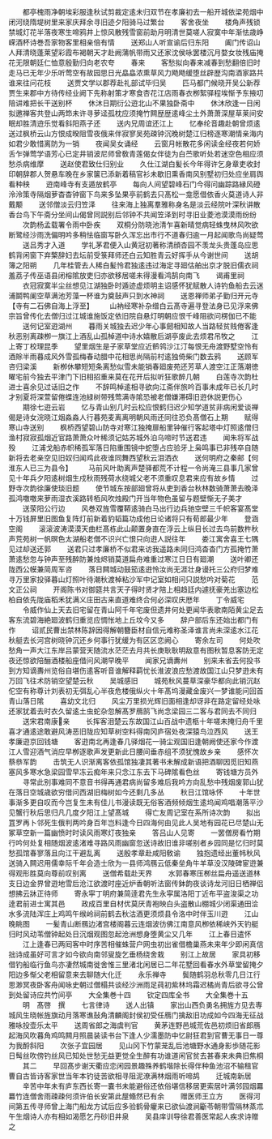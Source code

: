 <!-- { "loadSidebar": true } -->
　　都亭槐雨净朝埃彩服逢秋试剪裁定逺未归双节在孝廉初去一船开城依梁苑烟中闭河绕隋堤树里来家庆拜余寻旧迹夕阳骑马过繁台
　　客舍夜坐
　　楼角声残锁禁城灯花半落夜寒生啼鸦井上惊风散残雪窗前助月明清世莫嗟人寂寞中年渐怯歳峥嵘酒杯诗巻吾家物客里相亲倍有情
　　送郑山人听宣谕后归东阳
　　阖门传诏山人拜清晓蓬莱望彩霞布褐朝天才赴阙蒲帆带雨又还家沈侯咏罢楼沉月婺女妆残庙掩花无限朝廷仁恤意殷勤归向老农夸
　　春来
　　客愁拟向春来减春到愁翻倍旧时走马已无年少乐听莺空有故园思日光皛皛浓熏草风力飏飏缓堕丝辟歴沟南酒家路共谁来往问花枝
　　送贾文学以郡荐赴礼部试毕归吴
　　匹马都门候晓开吴公新荐贾生来郡中方待传经业阙下先称射策才寒食杏花江店雨春衣栁絮驿程埃惭予东掖叨陪讲难把长干送别杯
　　休沐日期衍公逰北山不果独卧斋中
　　休沐欣逢一日闲拟邀禅客共登山两笻未许寻萝迳孤枕应须掩竹闗歴歴逺峰尘土外萧萧深屋草莱间安眠却胜清逰乐觉看斜阳燕子还
　　送内兄周谊还江上
　　忆奉纶音趣赴朝曾烦逺送过枫桥云山方恨成暌阻雪夜俄来伴寂寥吴苑疎钟沉晚树楚江归榜逐寒潮情亲海内如君少敢惜离防为一销
　　夜闻吴女诵经
　　云窗月帐散花多闲读金经夜若何娇舌乍弹莺学语芳心已定井销波尼师曾敎青莲偈女伴徒为白苎歌听处若迷空色相应须愁杀病维摩
　　送赵使君致仕归别业
　　久仕江湖白髪长今年得许乞身章吏收封印朝辞郡人贺悬车晚在乡家箧已添新着稿官衫未歇旧熏香南风别墅初归处应坐肩舆看种秧
　　逰南峰寺有支遁放鹤亭
　　每向人间望碧峰石门今得问幽踪路縁风磴泠泠策寺隔烟萝杳杳钟窗下鸟来多坠果亭前鹤去只髙松一龛愿借依香火莫道诗人非戴颙
　　送邻僧淡云归笠泽
　　往来海上独离羣雅称身名是淡云经院叶深秋讲散香台鸟下午斋分坐间山偈曾同説别后邻钟不共闻笠泽到时寻旧业菱池漠漠雨纷纷
　　次韵杨孟载署令雨中卧疾
　　双桐分防晓池清乍喜新晴觉病轻蛛曳林风吹欲断鹭经沙雨洗偏明吟多稍怯临窗写卧久浑忘出市行不道春归逾一月起闻歌鸟尚疑莺
　　送吕秀才入道
　　学礼茅君便入山黄冠初著称清顔杏园不羡龙头贵蓬岛应思鹤背闲窗下弃檠辞妇去坛前受箓拜师还白云知胜青云好挥手从今谢世间
　　送胡簿之阳朔
　　几年桂管去人稀白髪怜君独逺违过海定寻廻估舶出京才脱旧儒衣祠羞荔子传巫语县闭榕隂放吏归亦欲移居嗟未得漫看鸿鹄向南飞
　　谒甫里祠
　　衣冠寂寞半尘丝想见江湖独卧时遁迹虚烦明主诏感怀犹赋散人诗钓鱼船去云迷浦鬬鸭阑空草满池芳藻一杯谁为奠鼔声只到水神祠
　　送恩禅师弟子勤归开元寺【寺有二石佛自海上浮至】
　　山衲经寒补杂缯白云髙寺遍寻登法身已见浮来佛宗旨曾传化去僧归过江城谁施饭定依旧院自悬灯明朝应恨千峰阻欲问楞伽已不能
　　送何记室逰湖州
　　暮雨关城独去迟少年心事劒相知故人当路轻贫贱倦客逢秋恶别离疎栁一旗江上酒乱山孤棹道中诗水嬉散后湖亭废此去烦君吊牧之
　　江上寄丁校理昆季
　　望里烟生是子家草堂应近鹡鸰沙江汀每恨无舟渡野墅空怜有酒賖半雨暮成风外雪孤梅春动腊中花相思尚隔前村逺独倚柴门数去鸦
　　送顾军咨归梁溪
　　新栁休攀短短条离愁似雪未能销春廻废苑还芳草人渡空江正落潮徳曜宅前今独去平津门下旧相招重来莫在花开后拟听狂歌醉几朝
　　白莲寺次韵杜进士喜余见过话旧之作
　　不辞鸣棹逺相寻欲向江斋伴旅吟百事未成年已长几时才别夏将深萱留倦蝶连池緑树带残莺满寺隂恐被老僧嫌滞碍旧逰休説更伤心
　　期徐七逰云岩
　　忆与青山别几时云松应恨鹤归迟少知学道贫非病闲爱谈禅偈是诗女浣晓江烟淼淼人行暮苑麦离离明朝风雨还同往恐负髙僧石上期
　　赋得寒山寺送别
　　枫桥西望碧山防寺对寒江独掩扉船里钟催行客起塔中灯照逺僧归渔村寂寂孤烟近官路萧萧众叶稀须记姑苏城外泊乌啼时节送君违
　　闻朱将军战殁
　　江浦戈船赤帜稀孤军落日陷重围镜中蛇堕占应验牙上枭鸣事已非残卒自随新将去老亲空见旧奴归闻鸡此夜谁同舞西望秋云泪洒衣
　　送何明府之秦邮【何淮东人已三为县令】
　　马前风叶助离声楚驿都荒不计程一令尚淹三县事几家曾见十年兵夕阳逺树烟生戍秋雨残荷水绕城父老不须重叹息君来应有故乡情
　　过野寺次韵徐廉使琰旧题
　　使节城东按部廻曾将从吏到香台秋林数骑萧萧去晚泽孤鸿噭噭来萝雨湿衣溪路转栢风吹烛殿门开当年物色虽留与题壁惭无子美才
　　送荥阳公行边
　　风巻双旌雪覆鞯逺骑白马出行边兵驰空壁三千帜客宴髙堂十万钱屏里旧图鱼复阵灯前新着豹韬篇功成他日论诸将只有荀郎最少年
　　登涵空阁
　　滚滚波涛漠漠天曲栏髙栋此山颠置身直在浮云上纵目长过去鸟前数杵秋声荒苑树一帆暝色太湖船老僧不识兴亡恨只向逰人説往年
　　娄江寓舍喜王七隅见过却送还郭
　　送君只过孝廉桥不似君来访我遥路未同归鸿杳杳门方孤掩竹萧萧逺愁忽与钟声至残醉防兼烛烬销莫道扁舟难重过寒江日日有廻潮
　　送叶卿还陇西公幙兼简周军咨
　　落日闗城动鼓笳逺逰怜汝尚无涯壮身谩托三公府归梦难寻万里家投驿暮山灯照叶待潮秋渡棹粘沙军中记室如相问只説愁吟对菊花
　　范文正公祠
　　开阁陈书对御筵共言天子得时贤才陪上相趋廷内遽抚豪羌出塞边松柏自依先陇庙稻禾犹满义庄田古来直道难终合何必深叹庆厯年
　　丁令威宅
　　令威作仙上天去旧宅留在青山阿千年宅废但遗井何处更闻华表歌南陌黄尘足去客东流碧海絶廻波鹤归重览应惆怅地上丘坟今又多
　　辞户部后东还始出都门有作
　　诏贰民曹出禁林陈辞因得解朝簪臣材自信元难称圣泽谁言尚未深逺水江花秋艇去长河宫树晓钟沉还乡何事行犹缓为有区区恋阙心
　　寄余左司
　　何处吹愁角一声大江东岸吕蒙营天随流水茫茫去月共长庚耿耿明敌意有图秋暂息客防无定夜还惊欲陪酾酒楼船座借问风潮早晚平
　　闻家兄谪夀州
　　别来未省去何投书到方知谪夀州览俗自堪伤逺客听音谁解释羁忧长淮波浪应愁渡故国江山只梦逰未有万回飞往术防销空望楚云秋
　　吴城感旧
　　城苑秋风蔓草深豪华都向此销沉赵佗空有称尊计刘表初无弭乱心半夜危楼俄纵火十年髙坞漫藏金废兴一梦谁能问回首青山落日隂
　　喜幼文北归
　　风尘万里损光辉旧面相逢却讶非在路定留经处咏还家犹着去时衣久留逺土虫蛇杂忽解髙罗鴈鹄飞尚念梁园三二客与君同去不同归
　　送宋君南康亲
　　长挥客泪楚云东故国江山百战中遗柩十年嗟未掩归舟千里喜才通逺途敢避风涛恶旧陇应知草树空料得南冈庐宿处夜深猿鸟泣西风
　　送王孝廉逰京回钱塘
　　客逰南北再逢春几驿烟花一骑尘观国旧逢朝阙使还家今作渡江人雪迎酒气消应早栁逐歌声发更新此日腰间垂赤组不须犹愧故乡亲
　　感怀次蔡叅军韵
　　击筑无人识渐离客依孤馆独凄其著书未解成新语把酒聊因觅旧知燕塞风多寒水急梁园雪早冻云痴年来只念江东去下马碑隂看色丝
　　寄钱塘方员外
　　寻常此别事难同不意音书得再通君病尚留多难后我吟方向乱愁中残烟废郭山犹在落日空城歳欲穷借问西湖旧梅树如今还剩几多丛
　　秋日江馆咏怀
　　十年世事渐多更自叹而今岂复生未有佳儿书漫读既无俗客酒频倾烟生逺坞闻鸡唱潮落平沙见蟹行秋后思归凡几度夕阳江上望髙城
　　得亡友周记室在系所诗次韵
　　拟出罝罗再卜邻死生俄判两吟身百年岂料逢今日四海何由见此人吴地有园花已尽楚山无冢草空新一篇幽愤时时读风雨寒灯夜独亲
　　答吕山人见寄
　　一罢僧房看竹期行吟何处复相随烟波逺渚难寻路风雨幽窗忽送诗故旧谁非嗟别者乡园同是忆归时莫愁孤馆春寥落且向江干避乱离
　　送殷孝章赴咸阳敎谕
　　独抱遗经出董帏秋风送骑入闗迟用儒幸际千年会造士欣为一县师鸿鴈云低秦垒角牛羊草没汉陵碑宦逰兼得观形胜莫向尊前叹别离
　　送僧希载赴天界
　　水郭春寒压栁丝扁舟遥送道林支日边金界曾逰地雪后沧江欲渡时座近炉香朝听法窗传鉢韵夜谈诗龙河旧日栖禅侣想拂云牀正待师
　　寄永寜丁明府兼简逹君先生永寜属洛阳丁近布平盗浚渠之功逹君前进士寓其邑
　　政成百里自材优莫厌青袍映白头盗散山棚城少闭渠通田浍水多流陆浑庄上鸡鸣午缑岭祠前鹤去秋沽酒更须烦县令洛中时伴玉川逰
　　江山晚眺图
　　一髪青山断鴈边渚宫楼阁暮云连烟波彷佛江南意风栁依稀峡外天钓艇归时风动苇僧钟起处日沉烟观图忽起沧洲想身堕黄尘又几年
　　江上春日遣怀
　　江上逢春已两囘客中时序苦相催蛛营户网虫初出雀借檐巢燕未来年少即闲真信拙诗成虽好可言才如今欲向南邻叟旋乞垂杨绕舍栽
　　别江上故居
　　家具初移借钓船临行鱼鸟亦凄然城南徙舍惟三里渚北闲居已二年花墅回看春水外草堂留掩夕阳边多惭父老相留意来去聊随大化迁
　　永乐禅寺
　　鬓随鹤羽总秋零几日江行思渺冥夜卧客舟闻咏史朝过僧榻共谈经沙洲雨足莼初紫林坞霜迟橘尚青后欲寻公曾到处留诗应共竹间亭
　　大全集巻十四
　　钦定四库全书
　　大全集巻十五
　　明　髙啓　撰
　　七言律诗
　　送人出镇
　　家出山西负勇名拥旌方见去専城风生晓帐旌旗动月落寒谯鼔角清麟阁封侯初受任鴈门擒敌旧功成如今四海无征战雅咏投壶乐太平
　　送周省郎之海虞判官
　　黄茅连野邑城荒佐邑初烦旧省郎鴈起海风吹暮角鸡鸣闗月照晨装读书台下逢人少濡墨防中忆尉狂君到官曹无事日一尊为我酹斜阳
　　次张子宜园居
　　见山冈下竹蒙茏乱后池塘野水通身影歩随花影日髩丝吹傍钓丝风已知处世愁无益更觉全生醉有功谁道闲官贫去甚春来未典旧焦桐
　　其二
　　早回髙步谢天衢应恋闲园景趣殊养鹤堦除长得伴种鱼池沼不输租官曹自古皆诗客家世当年本钓徒苦欲相寻阻泥潦满林烟雨听啼鸪
　　迁城南新居
　　辛苦中年未有庐东西长寄一嚢书未能避俗还依俗堪信移居更索居叶满邻园烟羃羃竹连僧舍雨疎疎何须许伯长安第此屋翛然已有余
　　赠医师王立方
　　医得河间第五传寻师曾上海门船龙方试后应多验鹤骨癯来已欲仙渡涧斸苓朝带雪隔林蒸朮午生烟诗人亦有相如渴愿乞丹砂旧井泉
　　吴县庠训导徐君善医常起人疾求诗赠之
